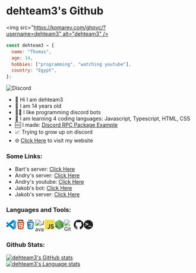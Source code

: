 # dehteam3's Github
 
 ​<img src="https://komarev.com/ghpvc/?username=dehteam3" alt="dehteam3" />
```js
const dehteam3 = {
  name: "Thomas",
  age: 14,
  hobbies: ["programming", "watching youtube"],
  country: "Egypt",
};
```
 ​![​Discord​](https://discord.c99.nl/widget/theme-2/614581812986904616.png)  

- 👋 Hi I am dehteam3
- 👦 I am 14 years old
- 👨‍💻 I like programming discord bots
- 🏫 I am learning 4 coding languages: Javascript, Typescript, HTML, CSS
- 🆒 I made: [Discord RPC Package Example](https://github.com/dehteam3/discord-rpc-EXAMPLE)
- 📈 Trying to grow up on discord
- 🌐 [Click Here](https://dehteam3.github.com) to visit my website

### Some Links:
- Bart's server: [Click Here](https://discord.gg/3fwR3sCswN)
- Andry's server: [Click Here](https://discord.gg/mshAfwysFh)
- Andry's youtube: [Click Here](https://www.youtube.com/channel/UCrXE-3UbvVNvgkczgP6wpkg)
- Jakob's bot: [Click Here](https://dsc.gg/revan)
- Jakob's server: [Click Here](https://discord.gg/PFn8UJNuQj)

### Languages and Tools:

<img align="left" alt="Visual Studio Code" width="26px" src="https://raw.githubusercontent.com/github/explore/80688e429a7d4ef2fca1e82350fe8e3517d3494d/topics/visual-studio-code/visual-studio-code.png" />
<img align="left" alt="HTML5" width="26px" src="https://raw.githubusercontent.com/github/explore/80688e429a7d4ef2fca1e82350fe8e3517d3494d/topics/html/html.png" />
<img align="left" alt="CSS3" width="26px" src="https://raw.githubusercontent.com/github/explore/80688e429a7d4ef2fca1e82350fe8e3517d3494d/topics/css/css.png" />
<img align="left" alt="Java" width="26px" src="https://cdn4.iconfinder.com/data/icons/logos-and-brands/512/181_Java_logo_logos-512.png" />
<img align="left" alt="JavaScript" width="26px" src="https://raw.githubusercontent.com/github/explore/80688e429a7d4ef2fca1e82350fe8e3517d3494d/topics/javascript/javascript.png" />
<img align="left" alt="Node.js" width="26px" src="https://raw.githubusercontent.com/github/explore/80688e429a7d4ef2fca1e82350fe8e3517d3494d/topics/nodejs/nodejs.png" />
<img align="left" alt="Git" width="26px" src="https://git-scm.com/images/logos/downloads/Git-Icon-1788C.png" />
<img align="left" alt="GitHub" width="26px" src="https://raw.githubusercontent.com/github/explore/78df643247d429f6cc873026c0622819ad797942/topics/github/github.png" />
<img align="left" alt="Terminal" width="26px" src="https://raw.githubusercontent.com/github/explore/80688e429a7d4ef2fca1e82350fe8e3517d3494d/topics/terminal/terminal.png" />

<br />
<br />

### Github Stats:
[![dehteam3's GitHub stats](https://github-readme-stats.vercel.app/api?username=dehteam3&show_icons=true&title_color=ce0037&text_color=fff&icon_color=ce0037&bg_color=141518&border_radius=20&hide_border=true&include_all_commits=true&count_private=true)](https://github.com/anuraghazra/github-readme-stats)
<br />
[![dehteam3's Language stats](https://github-readme-stats.vercel.app/api/top-langs?username=dehteam3&title_color=ce0037&text_color=fff&bg_color=141518&border_radius=20&hide_border=true&card_width=495)](https://github.com/anuraghazra/github-readme-stats)
